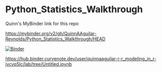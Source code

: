 # Python_Statistics_Walkthrough

Quinn's MyBinder link for this repo

https://mybinder.org/v2/gh/QuinnAAguilar-Reynolds/Python_Statistics_Walkthrough/HEAD

[![Binder](https://mybinder.org/badge_logo.svg)](https://mybinder.org/v2/gh/QuinnAAguilar-Reynolds/Python_Statistics_Walkthrough/HEAD)

https://hub.binder.curvenote.dev/user/quinnaaguilar-r-r_modeling_in_r-jvcvq5lc/lab/tree/Untitled.ipynb
